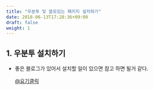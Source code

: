```yaml
---
title: "우분투 및 쓸모있는 패키지 설치하기"
date: 2018-06-13T17:28:36+09:00
draft: false
weight: 1
---
```

## 1. 우분투 설치하기 

* 좋은 블로그가 있어서 설치할 일이 있으면 참고 하면 될거 같다.

    [@요기클릭](https://medium.com/ics-lab/%EC%9A%B0%EB%B6%84%ED%88%AC-ubuntu-%EB%A1%9C-%EA%B0%9C%EB%B0%9C%ED%95%98%EA%B8%B0-1-%EC%84%A4%EC%B9%98%ED%95%98%EA%B8%B0-%EB%93%80%EC%96%BC%EB%B6%80%ED%8C%85-9964f088c9ac)